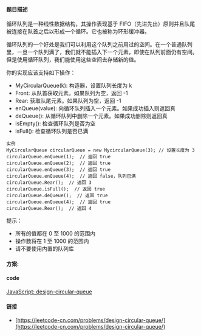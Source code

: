 #### 题目描述
循环队列是一种线性数据结构，其操作表现基于 FIFO（先进先出）原则并且队尾被连接在队首之后以形成一个循环。它也被称为环形缓冲器。

循环队列的一个好处是我们可以利用这个队列之前用过的空间。在一个普通队列里，一旦一个队列满了，我们就不能插入下一个元素，即使在队列前面仍有空间。但是使用循环队列，我们能使用这些空间去存储新的值。

你的实现应该支持如下操作：
- MyCircularQueue(k): 构造器，设置队列长度为 k
- Front: 从队首获取元素。如果队列为空，返回 -1
- Rear: 获取队尾元素。如果队列为空，返回 -1
- enQueue(value): 向循环队列插入一个元素。如果成功插入则返回真
- deQueue(): 从循环队列中删除一个元素。如果成功删除则返回真
- isEmpty(): 检查循环队列是否为空
- isFull(): 检查循环队列是否已满


```
实例
MyCircularQueue circularQueue = new MycircularQueue(3); // 设置长度为 3
circularQueue.enQueue(1);  // 返回 true
circularQueue.enQueue(2);  // 返回 true
circularQueue.enQueue(3);  // 返回 true
circularQueue.enQueue(4);  // 返回 false，队列已满
circularQueue.Rear();  // 返回 3
circularQueue.isFull();  // 返回 true
circularQueue.deQueue();  // 返回 true
circularQueue.enQueue(4);  // 返回 true
circularQueue.Rear();  // 返回 4
```

提示：
- 所有的值都在 0 至 1000 的范围内
- 操作数将在 1 至 1000 的范围内
- 请不要使用内置的队列库

#### 方案:


#### code
[JavaScript: design-circular-queue](../code/JavaScript/design-circular-queue.js)

#### 链接
- [https://leetcode-cn.com/problems/design-circular-queue/](https://leetcode-cn.com/problems/design-circular-queue/)
